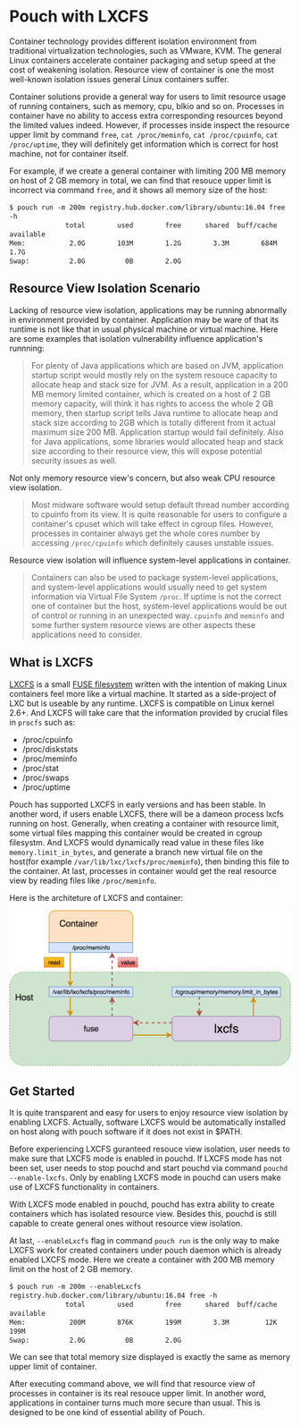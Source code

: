 # Pouch with LXCFS

Container technology provides different isolation environment from traditional virtualization technologies, such as VMware, KVM. The general Linux containers accelerate container packaging and setup speed at the cost of weakening isolation. Resource view of container is one the most well-known isolation issues general Linux containers suffer.

Container solutions provide a general way for users to limit resource usage of running containers, such as memory, cpu, blkio and so on. Processes in container have no ability to access extra corresponding resources beyond the limited values indeed. However, if processes inside inspect the resource upper limit by command `free`, `cat /proc/meminfo`, `cat /proc/cpuinfo`, `cat /proc/uptime`, they will definitely get information which is correct for host machine, not for container itself.

For example, if we create a general container with limiting 200 MB memory on host of 2 GB memory in total, we can find that resouce upper limit is incorrect via command `free`, and it shows all memory size of the host:

``` shell
$ pouch run -m 200m registry.hub.docker.com/library/ubuntu:16.04 free -h
              total        used        free      shared  buff/cache   available
Mem:           2.0G        103M        1.2G        3.3M        684M        1.7G
Swap:          2.0G          0B        2.0G
```

## Resource View Isolation Scenario

Lacking of resource view isolation, applications may be running abnormally in environment provided by container. Application may be ware of that its runtime is not like that in usual physical machine or virtual machine. Here are some examples that isolation vulnerability influence application's runnning:

> For plenty of Java applications which are based on JVM, application startup script would mostly rely on the system resouce capacity to allocate heap and stack size for JVM. As a result, application in a 200 MB memory limited container, which is created on a host of 2 GB memory capacity, will think it has rights to access the whole 2 GB memory, then startup script tells Java runtime to allocate heap and stack size according to 2GB which is totally different from it actual maximum size 200 MB. Application startup would fail definitely. Also for Java applications, some libraries would allocated heap and stack size according to their resource view, this will expose potential security issues as well.

Not only memory resource view's concern, but also weak CPU resource view isolation.

> Most midware software would setup default thread number according to cpuinfo from its view. It is quite reasonable for users to configure a container's cpuset which will take effect in cgroup files. However, processes in container always get the whole cores number by accessing `/proc/cpuinfo` which definitely causes unstable issues.

Resource view isolation will influence system-level applications in container.

> Containers can also be used to package system-level applications, and system-level applications would usually need to get system information via Virtual File System `/proc`. If uptime is not the correct one of container but the host, system-level applications would be out of control or running in an unexpected way. `cpuinfo` and `meminfo` and some further system resource views are other aspects these applications need to consider.

## What is LXCFS

[LXCFS](https://github.com/lxc/lxcfs) is a small [FUSE filesystem](https://en.wikipedia.org/wiki/Filesystem_in_Userspace) written with the intention of making Linux containers feel more like a virtual machine. It started as a side-project of LXC but is useable by any runtime. LXCFS is compatible on Linux kernel 2.6+. And LXCFS will take care that the information provided by crucial files in `procfs` such as:

* /proc/cpuinfo
* /proc/diskstats
* /proc/meminfo
* /proc/stat
* /proc/swaps
* /proc/uptime

Pouch has supported LXCFS in early versions and has been stable. In another word, if users enable LXCFS, there will be a dameon process lxcfs running on host. Generally, when creating a container with resource limit, some virtual files mapping this container would be created in cgroup filesystm. And LXCFS would dynamically read value in these files like `memory.limit_in_bytes`, and generate a branch new virtual file on the host(for example `/var/lib/lxc/lxcfs/proc/meminfo`), then binding this file to the container. At last, processes in container would get the real resource view by reading files like `/proc/meminfo`.

Here is the architeture of LXCFS and container:

![pouch_with_lxcfs](../static_files/pouch_with_lxcfs.png)

## Get Started

It is quite transparent and easy for users to enjoy resource view isolation by enabling LXCFS. Actually, software LXCFS would be automatically installed on host along with pouch software if it does not exist in $PATH.

Before experiencing LXCFS guranteed resouce view isolation, user needs to make sure that LXCFS mode is enabled in pouchd. If LXCFS mode has not been set, user needs to stop pouchd and start pouchd via command `pouchd --enable-lxcfs`. Only by enabling LXCFS mode in pouchd can users make use of LXCFS functionality in containers.

With LXCFS mode enabled in pouchd, pouchd has extra ability to create containers which has isolated resource view. Besides this, pouchd is still capable to create general ones without resource view isolation.

At last, `--enableLxcfs` flag in command `pouch run` is the only way to make LXCFS work for created containers under pouch daemon which is already enabled LXCFS mode. Here we create a container with 200 MB memory limit on the host of 2 GB memory.

``` shell
$ pouch run -m 200m --enableLxcfs registry.hub.docker.com/library/ubuntu:16.04 free -h
              total        used        free      shared  buff/cache   available
Mem:           200M        876K        199M        3.3M         12K        199M
Swap:          2.0G          0B        2.0G
```

We can see that total memory size displayed is exactly the same as memory upper limit of container.

After executing command above, we will find that resource view of processes in container is its real resouce upper limit. In another word, applications in container turns much more secure than usual. This is designed to be one kind of essential ability of Pouch.
